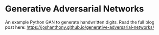 # Generative Adversarial Networks

An example Python GAN to generate handwritten digits. Read the full blog post here: https://joshanthony.github.io/generative-adversarial-networks/
